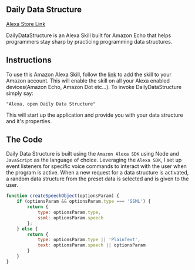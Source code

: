 ## Daily Data Structure

[Alexa Store Link][dailydatastructure]

[dailydatastructure]: https://www.amazon.com/THOS-Daily-Data-Structure/dp/B071Y57LN4/ref=sr_1_1?s=digital-skills&ie=UTF8&qid=1496122993&sr=1-1&keywords=data+structure

DailyDataStructure is an Alexa Skill built for Amazon Echo that helps programmers stay sharp by practicing programming data structures.

## Instructions

To use this Amazon Alexa Skill, follow the [link][dailydatastructure] to add the skill to your Amazon account.  This will enable the skill on all your Alexa enabled devices(Amazon Echo, Amazon Dot etc...).  To invoke DailyDataStructure simply say:

`"Alexa, open Daily Data Structure"`

This will start up the application and provide you with your data structure and it's properties.

## The Code

Daily Data Structure is built using the `Amazon Alexa SDK` using Node and `JavaScript` as the language of choice.  Leveraging the `Alexa SDK`, I set up event listeners for specific voice commands to interact with the user when the program is active.  When a new request for a data structure is activated, a random data structure from the preset data is selected and is given to the user.

```javascript
function createSpeechObject(optionsParam) {
    if (optionsParam && optionsParam.type === 'SSML') {
        return {
            type: optionsParam.type,
            ssml: optionsParam.speech
        };
    } else {
        return {
            type: optionsParam.type || 'PlainText',
            text: optionsParam.speech || optionsParam
        }
    }
}
```
